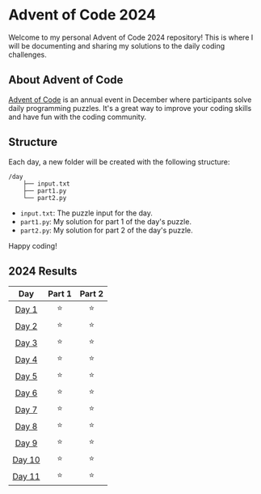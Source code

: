 # Advent of Code 2024

Welcome to my personal Advent of Code 2024 repository! This is where I will be documenting and sharing my solutions to the daily coding challenges.

## About Advent of Code

[Advent of Code](https://adventofcode.com/) is an annual event in December where participants solve daily programming puzzles. It's a great way to improve your coding skills and have fun with the coding community.

## Structure

Each day, a new folder will be created with the following structure:
```
/day
    ├── input.txt
    ├── part1.py
    └── part2.py
```

- `input.txt`: The puzzle input for the day.
- `part1.py`: My solution for part 1 of the day's puzzle.
- `part2.py`: My solution for part 2 of the day's puzzle.


Happy coding!

<!--- advent_readme_stars table --->
## 2024 Results

| Day | Part 1 | Part 2 |
| :---: | :---: | :---: |
| [Day 1](https://adventofcode.com/2024/day/1) | ⭐ | ⭐ |
| [Day 2](https://adventofcode.com/2024/day/2) | ⭐ | ⭐ |
| [Day 3](https://adventofcode.com/2024/day/3) | ⭐ | ⭐ |
| [Day 4](https://adventofcode.com/2024/day/4) | ⭐ | ⭐ |
| [Day 5](https://adventofcode.com/2024/day/5) | ⭐ | ⭐ |
| [Day 6](https://adventofcode.com/2024/day/6) | ⭐ | ⭐ |
| [Day 7](https://adventofcode.com/2024/day/7) | ⭐ | ⭐ |
| [Day 8](https://adventofcode.com/2024/day/8) | ⭐ | ⭐ |
| [Day 9](https://adventofcode.com/2024/day/9) | ⭐ | ⭐ |
| [Day 10](https://adventofcode.com/2024/day/10) | ⭐ | ⭐ |
| [Day 11](https://adventofcode.com/2024/day/11) | ⭐ | ⭐ |
<!--- advent_readme_stars table --->
